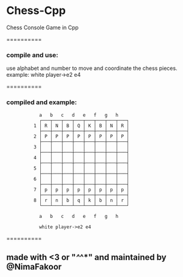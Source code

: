 # Chess-Cpp
Chess Console Game in Cpp

==========  

### compile and use: 


use alphabet and number to move and coordinate the chess pieces.
example: 
  white player->e2 e4 


==========  


###  compiled and example:


                a   b   c   d   e   f   g   h
                ┌───┬───┬───┬───┬───┬───┬───┬───┐  
              1 │ R │ N │ B │ Q │ K │ B │ N │ R │   
                ├───┼───┼───┼───┼───┼───┼───┼───┤       
              2 │ P │ P │ P │ P │ P │ P │ P │ P │      
                ├───┼───┼───┼───┼───┼───┼───┼───┤        
              3 │   │   │   │   │   │   │   │   │   
                ├───┼───┼───┼───┼───┼───┼───┼───┤       
              4 │   │   │   │   │   │   │   │   │    
                ├───┼───┼───┼───┼───┼───┼───┼───┤   
              5 │   │   │   │   │   │   │   │   │   
                ├───┼───┼───┼───┼───┼───┼───┼───┤            
              6 │   │   │   │   │   │   │   │   │        
                ├───┼───┼───┼───┼───┼───┼───┼───┤     
              7 │ p │ p │ p │ p │ p │ p │ p │ p │       
                ├───┼───┼───┼───┼───┼───┼───┼───┤            
              8 │ r │ n │ b │ q │ k │ b │ n │ r │        
                └───┴───┴───┴───┴───┴───┴───┴───┘   
                
                a   b   c   d   e   f   g   h                                                                                                                                     
                
                white player->e2 e4                                        






==========  




## made with <3 or "*^*^*" and maintained by @NimaFakoor
